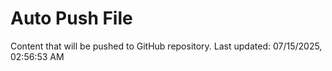 # Auto Push File

Content that will be pushed to GitHub repository.
Last updated: 07/15/2025, 02:56:53 AM